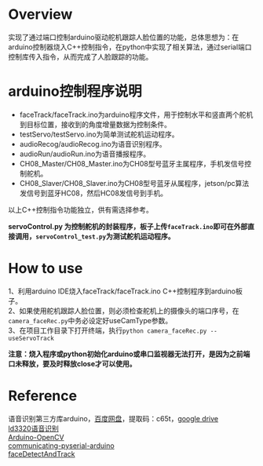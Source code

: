 
# Overview
实现了通过端口控制arduino驱动舵机跟踪人脸位置的功能，总体思想为：在arduino控制器烧入C++控制指令，在python中实现了相关算法，通过serial端口控制库传入指令，从而完成了人脸跟踪的功能。


# arduino控制程序说明
- faceTrack/faceTrack.ino为arduino程序文件，用于控制水平和竖直两个舵机到目标位置，接收到的角度增量数据为控制条件。
- testServo/testServo.ino为简单测试舵机运动程序。
- audioRecog/audioRecog.ino为语音识别程序。
- audioRun/audioRun.ino为语音播报程序。
- CH08_Master/CH08_Master.ino为CH08型号蓝牙主属程序，手机发信号控制舵机。
- CH08_Slaver/CH08_Slaver.ino为CH08型号蓝牙从属程序，jetson/pc算法发信号到蓝牙HC08，然后HC08发信号到手机。

以上C++控制指令功能独立，供有需选择参考。<br>

**servoControl.py 为控制舵机的封装程序，板子上传`faceTrack.ino`即可在外部直接调用，`servoControl_test.py`为测试舵机运动程序。**

# How to use
1、利用arduino IDE烧入faceTrack/faceTrack.ino C++控制程序到arduino板子。<br>
2、如果使用舵机跟踪人脸位置，则必须检查舵机上的摄像头的端口序号，在`camera_faceRec.py`中务必设定好useCamType参数。<br>
3、在项目工作目录下打开终端，执行`python camera_faceRec.py --useServoTrack`<br>


**注意：烧入程序或python初始化arduino或串口监视器无法打开，是因为之前端口未释放，要及时释放close才可以使用。**

# Reference
语音识别第三方库arduino，[百度网盘](https://pan.baidu.com/s/1YCOE7Zze5N76XI0R8xnCqg )，提取码：c65t，[google drive](https://drive.google.com/file/d/1X-6dbvcS-ymhNuYnZYlYNC4d1zJ9-xdz/view?usp=sharing )<br>
[ld3320语音识别](https://www.waveshare.net/study/article-11-1.html )<br>
[Arduino-OpenCV](https://github.com/ankitdhall/Arduino-OpenCV-Human-Follower )<br>
[communicating-pyserial-arduino](https://stackoverflow.com/questions/49222435/trouble-communicating-with-pyserial-and-arduino )<br>
[faceDetectAndTrack](https://www.instructables.com/id/Face-detection-and-tracking-with-Arduino-and-OpenC/ )<br>